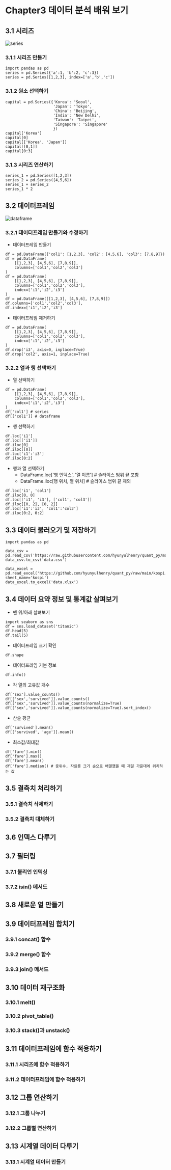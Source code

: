 # Chapter3 데이터 분석 배워 보기
## 3.1 시리즈
![series](https://github.com/sajacaros/quant_port/raw/main/image/eda/series.png)
### 3.1.1 시리즈 만들기
```
import pandas as pd
series = pd.Series({'a':1, 'b':2, 'c':3})
series = pd.Series([1,2,3], index=['a','b','c'])
```
### 3.1.2 원소 선택하기
``` 
capital = pd.Series({'Korea': 'Seoul',
                     'Japan': 'Tokyo',
                     'China': 'Beijing',
                     'India': 'New Delhi',
                     'Taiwan': 'Taipei',
                     'Singapore': 'Singapore'
                     })
capital['Korea']
capital[0]
capital[['Korea', 'Japan']]
capital[[0,1]]
capital[0:3]
```
### 3.1.3 시리즈 연산하기
``` 
series_1 = pd.Series([1,2,3])
series_2 = pd.Series([4,5,6])
series_1 + series_2
series_1 * 2
```
## 3.2 데이터프레임
![dataframe](https://github.com/sajacaros/quant_port/raw/main/image/eda/dataframe.png)
### 3.2.1 데이터프레임 만들기와 수정하기
* 데이터프레임 만들기
``` 
df = pd.DataFrame({'col1': [1,2,3], 'col2': [4,5,6], 'col3': [7,8,9]})
df = pd.DataFrame(
    [[1,2,3], [4,5,6], [7,8,9]], 
    columns=['col1','col2','col3']
)
df = pd.DataFrame(
    [[1,2,3], [4,5,6], [7,8,9]], 
    columns=['col1','col2','col3'], 
    index=['i1','i2','i3']
)
df = pd.DataFrame([[1,2,3], [4,5,6], [7,8,9]])
df.columns=['col1','col2','col3'], 
df.index=['i1','i2','i3']
```
* 데이터프레임 제거하기
``` 
df = pd.DataFrame(
    [[1,2,3], [4,5,6], [7,8,9]], 
    columns=['col1','col2','col3'], 
    index=['i1','i2','i3']
)
df.drop('i3', axis=0, inplace=True)
df.drop('col2', axis=1, inplace=True)
```
### 3.2.2 열과 행 선택하기
* 열 선택하기
``` 
df = pd.DataFrame(
    [[1,2,3], [4,5,6], [7,8,9]], 
    columns=['col1','col2','col3'], 
    index=['i1','i2','i3']
)
df['col1'] # series
df[['col1']] # dataframe
```
* 행 선택하기
``` 
df.loc['i1']
df.loc[['i1']]
df.iloc[0]
df.iloc[[0]]
df.loc['i1':'i3']
df.iloc[0:2] 
```
* 행과 열 선택하기
  * DataFrame.loc['행 인덱스', '열 이름'] # 슬라이스 범위 끝 포함
  * DataFrame.iloc[행 위치, 열 위치] # 슬라이스 범위 끝 제외
``` 
df.loc['i1', 'col1']
df.iloc[0, 0]
df.loc[['i1', 'i3'], ['col1', 'col3']]
df.iloc[[0, 2], [0, 2]]
df.loc['i1':'i3', 'col1':'col3']
df.iloc[0:2, 0:2]
```
## 3.3 데이터 불러오기 및 저장하기
``` 
import pandas as pd

data_csv = pd.read_csv('https://raw.githubusercontent.com/hyunyulhenry/quant_py/main/kospi.csv')
data_csv.to_csv('data.csv')

data_excel = pd.read_excel('https://github.com/hyunyulhenry/quant_py/raw/main/kospi.xlsx', sheet_name='kospi')
data_excel.to_excel('data.xlsx')
```
## 3.4 데이터 요약 정보 및 통계값 살펴보기
* 맨 위/아래 살펴보기
``` 
import seaborn as sns
df = sns.load_dataset('titanic')
df.head(5)
df.tail(5)
```
* 데이터프레임 크기 확인
``` 
df.shape 
```
* 데이터프레임 기본 정보
``` 
df.info()
```
* 각 열의 고유값 개수
``` 
df['sex'].value_counts()
df[['sex','survived']].value_counts()
df[['sex','survived']].value_counts(normalize=True)
df[['sex','survived']].value_counts(normalize=True).sort_index()
```
* 산술 평균
``` 
df['survived'].mean()
df[['survived', 'age']].mean()
```
* 최소값/최대값
``` 
df['fare'].min()
df['fare'].max()
df['fare'].mean()
df['fare'].median() # 중위수, 자료를 크기 순으로 배열했을 때 제일 가운데에 위치하는 값
```
## 3.5 결측치 처리하기
### 3.5.1 결측치 삭제하기
### 3.5.2 결측치 대체하기
## 3.6 인덱스 다루기
## 3.7 필터링
### 3.7.1 불리언 인덱싱
### 3.7.2 isin() 메서드
## 3.8 새로운 열 만들기
## 3.9 데이터프레임 합치기
### 3.9.1 concat() 함수
### 3.9.2 merge() 함수
### 3.9.3 join() 메서드
## 3.10 데이터 재구조화
### 3.10.1 melt()
### 3.10.2 pivot_table()
### 3.10.3 stack()과 unstack()
## 3.11 데이터프레임에 함수 적용하기
### 3.11.1 시리즈에 함수 적용하기
### 3.11.2 데이터프레임에 함수 적용하기
## 3.12 그룹 연산하기
### 3.12.1 그룹 나누기
### 3.12.2 그룹별 연산하기
## 3.13 시계열 데이터 다루기
### 3.13.1 시계열 데이터 만들기